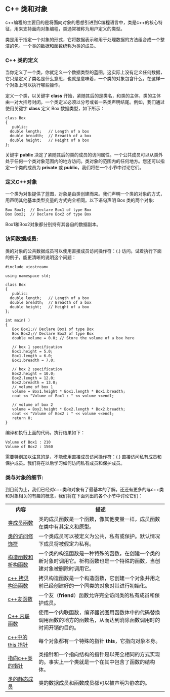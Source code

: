 ## C++ 类和对象
c++编程的主要目的是将面向对象的思想引进到C编程语言中，类是c++的核心特征，用来支持面向对象编程，类通常被称为用户定义的类型。

类是用于指定一个对象的形式，它将数据表示和用于处理数据的方法组合成一个整洁的包。一个类的数据和函数统称为类的成员。

### C++ 类的定义
当你定义了一个类，你就定义一个数据类型的蓝图。这实际上没有定义任何数据，它只是定义了类名是什么意思，也就是意味着，一个类的对象包含什么，在这样一个对象上可以执行哪些操作。

定义一个类，以关键字 **class** 开始，紧随其后的是类名，和类的主体，类的主体由一对大括号封闭。一个类定义必须以分号或者一系类声明结尾。例如，我们通过使用关键字 **class** 定义 Box 数据类型，如下所示：

    class Box
    {
       public:
      double length;   // Length of a box
      double breadth;  // Breadth of a box
      double height;   // Height of a box
    };

关键字 **public** 决定了紧随其后的类的成员的访问属性。一个公共成员可以从类外处于任何一个类对象范围内的地方访问。类对象的范围内的任何地方。您还可以指定一个类的成员为 **private** 或 **public**，我们将在一个小节中讨论它们。

### 定义C++对象

一个类为对象提供了蓝图，对象是由类创建而来。我们声明一个类的对象的方式，用声明其他基本类型变量的方式完全相同。以下语句声明 Box 类的两个对象:

    Box Box1;  // Declare Box1 of type Box
    Box Box2;  // Declare Box2 of type Box

Box1和Box2对象都分别持有其各自的数据副本。

### 访问数据成员:

类的对象的公共数据成员可以使用直接成员访问操作符：(.) 访问。试着执行下面的例子，能更清晰的说明这个问题：

    #include <iostream>
    
    using namespace std;
    
    class Box
    {
       public:
      double length;   // Length of a box
      double breadth;  // Breadth of a box
      double height;   // Height of a box
    };
    
    int main( )
    {
       Box Box1;// Declare Box1 of type Box
       Box Box2;// Declare Box2 of type Box
       double volume = 0.0; // Store the volume of a box here
     
       // box 1 specification
       Box1.height = 5.0; 
       Box1.length = 6.0; 
       Box1.breadth = 7.0;
    
       // box 2 specification
       Box2.height = 10.0;
       Box2.length = 12.0;
       Box2.breadth = 13.0;
       // volume of box 1
       volume = Box1.height * Box1.length * Box1.breadth;
       cout << "Volume of Box1 : " << volume <<endl;
    
       // volume of box 2
       volume = Box2.height * Box2.length * Box2.breadth;
       cout << "Volume of Box2 : " << volume <<endl;
       return 0;
    }

编译和执行上面的代码，执行结果如下：

    Volume of Box1 : 210
    Volume of Box2 : 1560

需要特别加以注意的是，不能使用直接成员访问操作符：(.) 直接访问私有成员和保护成员。我们将在以后学习如何访问私有成员和保护成员。

### 类与对象的细节:

到目前为止，我们已经对c++类和对象有了最基本的了解。还还有更多的与c++类和对象相关的有趣的概念，我们将在下面列出的各个小节中讨论它们：
<table>
<tr>
<th>内容</th>
<th>描述</th>
</tr>
<tr>
<td><a href="http://www.tutorialspoint.com/cplusplus/cpp_class_member_functions.htm" title="C++ 类成员函数">类成员函数</a></td>
<td>类的成员函数是一个函数，像其他变量一样，成员函数在类中有其定义和原型。</td>
</tr>
<tr>
<td><a href="http://www.tutorialspoint.com/cplusplus/cpp_class_access_modifiers.htm" title="C++ Class access modifiers">类的访问修饰符</a></td>
<td>一个类成员可以被定义为公共，私有或保护。默认情况下成员将被假定为私有。</td>
</tr>
<tr>
<td><a href="http://www.tutorialspoint.com/cplusplus/cpp_constructor_destructor.htm" title="C++ Class Constructor and Destructor">构造函数和析构函数</a></td>
<td>一个类的构造函数是一种特殊的函数，在创建一个类的新对象时调用它。析构函数也是一个特殊的函数，当创建对象被删除时调用它。</td>
</tr>
<tr>
<td><a href="http://www.tutorialspoint.com/cplusplus/cpp_copy_constructor.htm" title="C++ Copy Constructor">c++     拷贝构造函数</a></td>
<td>拷贝构造函数是一个构造函数，它创建一个对象并用之前已经创建好的一个同类的对象对其进行初始化。</td>
</tr>
<tr>
<td><a href="http://www.tutorialspoint.com/cplusplus/cpp_friend_functions.htm" title="C++ Friend Functions">c++友函数</a></td>
<td>一个友（<strong>friend</strong>）函数允许完全访问类的私有成员和保护成员。</td>
</tr>
<tr>
<td><a href="http://www.tutorialspoint.com/cplusplus/cpp_inline_functions.htm" title="C++ Inline Functions">C++ 内联函数</a></td>
<td>使用一个内联函数，编译器试图用函数体中的代码替换调用函数的地方的函数名，从而达到消除函数调用时的时间开销的目的。</td>
</tr>
<tr>
<td><a href="http://www.tutorialspoint.com/cplusplus/cpp_this_pointer.htm" title="C++ this Pointer">c++中的 this 指针</a></td>
<td>每个对象都有一个特殊的指针 <strong>this</strong>，它指向对象本身。</td>
</tr>
<tr>
<td><a href="http://www.tutorialspoint.com/cplusplus/cpp_pointer_to_class.htm" title="Pointer to C++ classes">指向c++类的指针</a></td>
<td>类指针和一个指向结构的指针是以完全相同的方式实现的。事实上一个类就是一个在其中包含了函数的结构体。</td>
</tr>
<tr>
<td><a href="http://www.tutorialspoint.com/cplusplus/cpp_static_members.htm" title="Static members of a C++ class">类的静态成员</a></td>
<td>类的数据成员和函数成员都可以被声明为静态的。</td>
</tr>
</table>